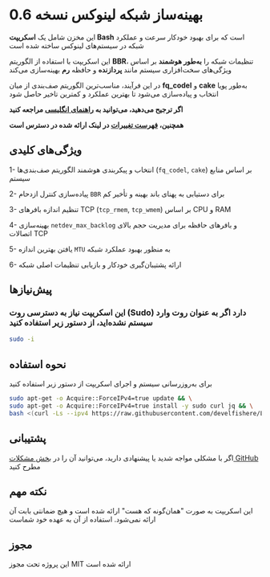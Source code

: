# بهینه‌ساز شبکه لینوکس نسخه 0.6

این مخزن شامل یک **اسکریپت Bash** است که برای بهبود خودکار سرعت و عملکرد شبکه در سیستم‌های لینوکس ساخته شده است

این اسکریپت با استفاده از الگوریتم **BBR**، تنظیمات شبکه را **به‌طور هوشمند** بر اساس ویژگی‌های سخت‌افزاری سیستم مانند **پردازنده** و حافظه **رم** بهینه‌سازی می‌کند

در این فرآیند، مناسب‌ترین الگوریتم صف‌بندی از میان **fq_codel** و **cake** به‌طور پویا انتخاب و پیاده‌سازی می‌شود تا بهترین عملکرد و کمترین تاخیر حاصل شود

**اگر ترجیح می‌دهید، می‌توانید به [راهنمای انگلیسی](./README.md) مراجعه کنید**

**همچنین، [فهرست تغییرات](./CHANGELOG_FA.md) در لینک ارائه شده در دسترس است**

## ویژگی‌های کلیدی

1- انتخاب و پیکربندی هوشمند الگوریتم صف‌بندی‌ها (`fq_codel`, `cake`) بر اساس منابع سیستم

2- پیاده‌سازی کنترل ازدحام `BBR` برای دستیابی به پهنای باند بهینه و تأخیر کم

3- تنظیم اندازه بافرهای TCP (`tcp_rmem`, `tcp_wmem`) بر اساس CPU و RAM

4- بهینه‌سازی `netdev_max_backlog` و بافرهای حافظه برای مدیریت حجم بالای اتصالات TCP

5- یافتن بهترین اندازه `MTU` به منظور بهبود عملکرد شبکه

6- ارائه پشتیبان‌گیری خودکار و بازیابی تنظیمات اصلی شبکه

## پیش‌نیازها

### این اسکریپت نیاز به دسترسی روت (Sudo) دارد اگر به عنوان روت وارد سیستم نشده‌اید، از دستور زیر استفاده کنید

```bash
sudo -i
```

## نحوه استفاده

برای به‌روزرسانی سیستم و اجرای اسکریپت از دستور زیر استفاده کنید

```bash
sudo apt-get -o Acquire::ForceIPv4=true update && \
sudo apt-get -o Acquire::ForceIPv4=true install -y sudo curl jq && \
bash <(curl -Ls --ipv4 https://raw.githubusercontent.com/develfishere/Linux_NetworkOptimizer/main/bbr.sh)
```

## پشتیبانی

اگر با مشکلی مواجه شدید یا پیشنهادی دارید، می‌توانید آن را در [بخش مشکلات GitHub](https://github.com/develfishere/Linux_NetworkOptimizer/issues) مطرح کنید

## نکته مهم

این اسکریپت به صورت "همان‌گونه که هست" ارائه شده است و هیچ ضمانتی بابت آن ارائه نمی‌شود. استفاده از آن به عهده خود شماست

## مجوز

این پروژه تحت مجوز MIT ارائه شده است
